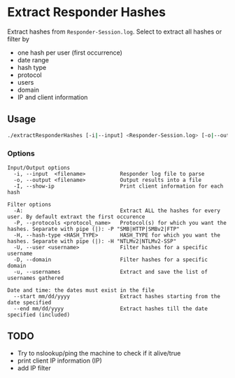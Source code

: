 # Extract Responder Hashes

Extract hashes from `Responder-Session.log`. Select to extract all hashes or filter by
* one hash per user (first occurrence)
* date range
* hash type
* protocol
* users
* domain
* IP and client information

## Usage

```bash
./extractResponderHashes [-i|--input] <Responder-Session.log> [-o|--output,-A,--start,--end,-P "SMB|FTP" -H "NTLMv2|NTLMv2-SSP", 
```
### Options
```
Input/Output options
  -i, --input  <filename>           Responder log file to parse
  -o, --output <filename>           Output results into a file 
  -I, --show-ip                     Print client information for each hash

Filter options
  -A:                               Extract ALL the hashes for every user. By default extraxt the first occurence
  -P, --protocols <protocol_name>   Protocol(s) for which you want the hashes. Separate with pipe (|): -P "SMB|HTTP|SMBv2|FTP"
  -H, --hash-type <HASH_TYPE>       HASH_TYPE for which you want the hashes. Separate with pipe (|): -H "NTLMv2|NTLMv2-SSP"
  -U, --user <username>             Filter hashes for a specific username
  -D, --domain                      Filter hashes for a specific domain
  -u, --usernames                   Extract and save the list of usernames gathered

Date and time: the dates must exist in the file
  --start mm/dd/yyyy                Extract hashes starting from the date specified
  --end mm/dd/yyyy                  Extract hashes till the date specified (included)
```

## TODO
* Try to nslookup/ping the machine to check if it alive/true
* print client IP information (IP)
* add IP filter
